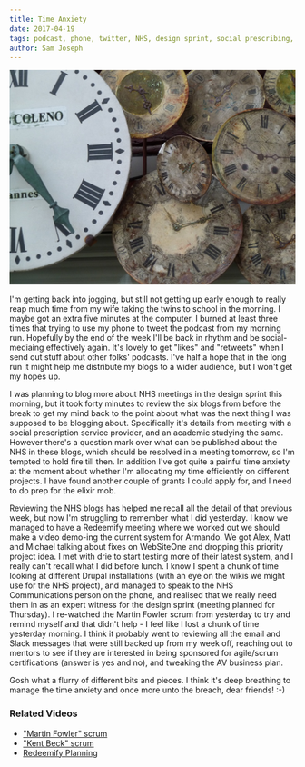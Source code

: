 ```yaml
---
title: Time Anxiety
date: 2017-04-19
tags: podcast, phone, twitter, NHS, design sprint, social prescribing, drupal, wikis 
author: Sam Joseph
---
```


![time anxiety](/images/time_anxiety.jpg)

I'm getting back into jogging, but still not getting up early enough to really reap much time from my wife taking the twins to school in the morning.  I maybe got an extra five minutes at the computer.  I burned at least three times that trying to use my phone to tweet the podcast from my morning run.  Hopefully by the end of the week I'll be back in rhythm and be social-mediaing effectively again.  It's lovely to get "likes" and "retweets" when I send out stuff about other folks' podcasts.  I've half a hope that in the long run it might help me distribute my blogs to a wider audience, but I won't get my hopes up.

I was planning to blog more about NHS meetings in the design sprint this morning, but it took forty minutes to review the six blogs from before the break to get my mind back to the point about what was the next thing I was supposed to be blogging about.  Specifically it's details from meeting with a social prescription service provider, and an academic studying the same.  However there's a question mark over what can be published about the NHS in these blogs, which should be resolved in a meeting tomorrow, so I'm tempted to hold fire till then.  In addition I've got quite a painful time anxiety at the moment about whether I'm allocating my time efficiently on different projects.  I have found another couple of grants I could apply for, and I need to do prep for the elixir mob.

Reviewing the NHS blogs has helped me recall all the detail of that previous week, but now I'm struggling to remember what I did yesterday.  I know we managed to have a Redeemify meeting where we worked out we should make a video demo-ing the current system for Armando.  We got Alex, Matt and Michael talking about fixes on WebSiteOne and dropping this priority project idea.  I met with drie to start testing more of their latest system, and I really can't recall what I did before lunch.  I know I spent a chunk of time looking at different Drupal installations (with an eye on the wikis we might use for the NHS project), and managed to speak to the NHS Communications person on the phone, and realised that we really need them in as an expert witness for the design sprint (meeting planned for Thursday).  I re-watched the Martin Fowler scrum from yesterday to try and remind myself and that didn't help - I feel like I lost a chunk of time yesterday morning.  I think it probably went to reviewing all the email and Slack messages that were still backed up from my week off, reaching out to mentors to see if they are interested in being sponsored for agile/scrum certifications (answer is yes and no), and tweaking the AV business plan.

Gosh what a flurry of different bits and pieces.  I think it's deep breathing to manage the time anxiety and once more unto the breach, dear friends! :-)

### Related Videos

* ["Martin Fowler" scrum](https://www.youtube.com/watch?v=4mlMMIIyZlM)
* ["Kent Beck" scrum](https://youtu.be/lhGfHh67VnA)
* [Redeemify Planning](https://youtu.be/oggJPzo7k_U)
